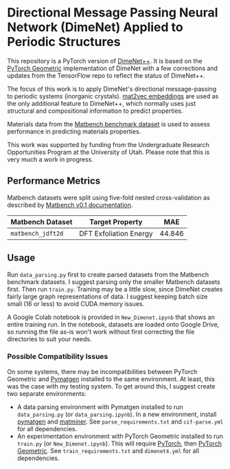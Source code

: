 # Directional Message Passing Neural Network (DimeNet) Applied to Periodic Structures

This repository is a PyTorch version of [DimeNet++](https://github.com/klicperajo/dimenet). It is based on the [PyTorch Geometric](https://github.com/rusty1s/pytorch_geometric) implementation of DimeNet with a few corrections and updates from the TensorFlow repo to reflect the status of DimeNet++.

The focus of this work is to apply DimeNet's directional message-passing to periodic systems (inorganic crystals). [mat2vec embeddings](https://github.com/materialsintelligence/mat2vec) are used as the only additional feature to DimeNet++, which normally uses just structural and compositional information to predict properties.

Materials data from the [Matbench benchmark dataset](https://hackingmaterials.lbl.gov/automatminer/datasets.html) is used to assess performance in predicting materials properties.

This work was supported by funding from the Undergraduate Research Opportunities Program at the University of Utah. Please note that this is very much a work in progress.

## Performance Metrics
Matbench datasets were split using five-fold nested cross-validation as described by [Matbench v0.1 documentation](https://hackingmaterials.lbl.gov/automatminer/datasets.html#benchmarking-and-reporting-your-algorithm).

|Matbench Dataset|Target Property|MAE|
|---|---|---|
|`matbench_jdft2d`|DFT Exfoliation Energy|44.846|

## Usage
Run `data_parsing.py` first to create parsed datasets from the Matbench benchmark datasets. I suggest parsing only the smaller Matbench datasets first. Then run `train.py`. Training may be a little slow, since DimeNet creates fairly large graph representations of data. I suggest keeping batch size small (16 or less) to avoid CUDA memory issues.

A Google Colab notebook is provided in `New_Dimenet.ipynb` that shows an entire training run. In the notebook, datasets are loaded onto Google Drive, so running the file as-is won't work without first correcting the file directories to suit your needs.

### Possible Compatibility Issues
On some systems, there may be incompatibilities between PyTorch Geometric and [Pymatgen](https://github.com/materialsproject/pymatgen) installed to the same environment. At least, this was the case with my testing system. To get around this, I suggest create two separate environments:
* A data parsing environment with Pymatgen installed to run `data_parsing.py` (or `data_parsing.ipynb`). In a new environment, install [pymatgen](https://pymatgen.org/installation.html#step-3-install-pymatgen) and [matminer](https://hackingmaterials.lbl.gov/matminer/installation.html). See `parse_requirements.txt` and `cif-parse.yml` for all dependencies.
* An experimentation environment with PyTorch Geometric installed to run `train.py` (or `New_Dimenet.ipynb`). This will require [PyTorch](https://pytorch.org/get-started/locally/), then [PyTorch Geometric](https://github.com/rusty1s/pytorch_geometric#installation). See `train_requirements.txt` and `dimenet4.yml` for all dependencies.
